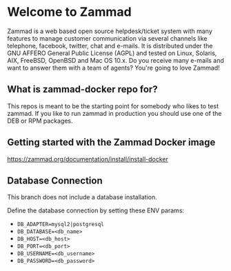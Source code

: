 Welcome to Zammad
=================

Zammad is a web based open source helpdesk/ticket system with many features
to manage customer communication via several channels like telephone, facebook,
twitter, chat and e-mails. It is distributed under the GNU AFFERO General Public
 License (AGPL) and tested on Linux, Solaris, AIX, FreeBSD, OpenBSD and Mac OS
10.x. Do you receive many e-mails and want to answer them with a team of agents?
You're going to love Zammad!

What is zammad-docker repo for?
-------------------------------

This repos is meant to be the starting point for somebody who likes to test zammad. 
If you like to run zammad in production you should use one of the DEB or RPM packages.

Getting started with the Zammad Docker image
--------------------------------------------

https://zammad.org/documentation/install/install-docker

Database Connection
--------------------------------------------

This branch does not include a database installation.

Define the database connection by setting these ENV params:

- `DB_ADAPTER=mysql2|postgresql`
- `DB_DATABASE=<db_name>`
- `DB_HOST=<db_host>`
- `DB_PORT=<db_port>`
- `DB_USERNAME=<db_username>`
- `DB_PASSWORD=<db_password>`
